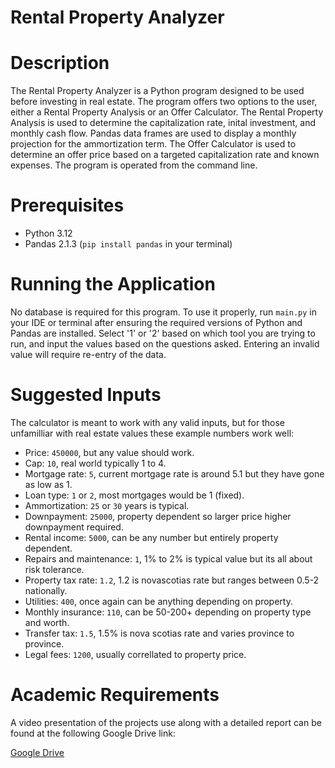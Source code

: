 # Rental Property Analyzer

# Description 
The Rental Property Analyzer is a Python program designed to be used before investing in real estate. The program offers two options to the user, either a Rental Property Analysis or an Offer Calculator. The Rental Property Analysis is used to determine the capitalization rate, inital investment, and monthly cash flow. Pandas data frames are used to display a monthly projection for the ammortization term. The Offer Calculator is used to determine an offer price based on a targeted capitalization rate and known expenses. The program is operated from the command line.

# Prerequisites
* Python 3.12
* Pandas 2.1.3 (`pip install pandas` in your terminal)

# Running the Application
No database is required for this program. To use it properly, run `main.py` in your IDE or terminal after ensuring the required versions of Python and Pandas are installed. Select '1' or '2' based on which tool you are trying to run, and input the values based on the questions asked. Entering an invalid value will require re-entry of the data.

# Suggested Inputs
The calculator is meant to work with any valid inputs, but for those unfamilliar with real estate values these example numbers work well:

* Price: `450000`, but any value should work.
* Cap: `10`, real world typically 1 to 4.
* Mortgage rate: `5`, current mortgage rate is around 5.1 but they have gone as low as 1.
* Loan type: `1` or `2`, most mortgages would be 1 (fixed).
* Ammortization: `25` or `30` years is typical.
* Downpayment: `25000`, property dependent so larger price higher downpayment required.
* Rental income: `5000`, can be any number but entirely property dependent.
* Repairs and  maintenance: `1`, 1% to 2% is typical value but its all about risk tolerance.
* Property tax rate: `1.2`, 1.2 is novascotias rate but ranges between 0.5-2 nationally.
* Utilities: `400`, once again can be anything depending on property.
* Monthly insurance: `110`, can be 50-200+ depending on property type and worth.
* Transfer tax: `1.5`, 1.5% is nova scotias rate and varies province to province.
* Legal fees: `1200`, usually correllated to property price.


# Academic Requirements
A video presentation of the projects use along with a detailed report can be found at the following Google Drive link:

[Google Drive](https://drive.google.com/drive/folders/1p116VPdgKfrkHgiqHbi3c8FEWedGV8kB?usp=drive_link)

